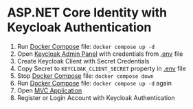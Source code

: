 # ASP.NET Core Identity with Keycloak Authentication

1. Run [Docker Compose](./compose.yaml) file: `docker compose up -d`
2. Open [Keycloak Admin Panel](http://localhost:7080) with credentials from [.env](./.env) file 
3. Create Keycloak Client with Secret Credentials
4. Copy Secret to `KEYCLOAK_CLIENT_SECRET` property in [.env](./.env) file
5. Stop [Docker Compose](./compose.yaml) file: `docker compose down`
6. Run [Docker Compose](./compose.yaml) file: `docker compose up -d` again
7. Open [MVC Application](http://localhost:5000)
8. Register or Login Account with Keycloak Authentication
